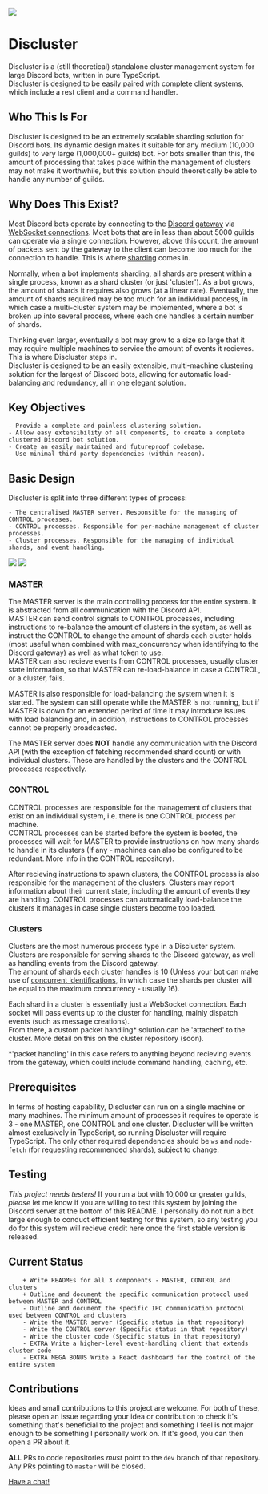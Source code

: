 ![](https://i.jacher.io/discluster.png)

# Discluster

Discluster is a (still theoretical) standalone cluster management system for large Discord bots, written in pure TypeScript.<br>
Discluster is designed to be easily paired with complete client systems, which include a rest client and a command handler.<br>

## Who This Is For

Discluster is designed to be an extremely scalable sharding solution for Discord bots. Its dynamic design makes it suitable for any medium (10,000 guilds) to very large (1,000,000+ guilds) bot. For bots smaller than this, the amount of processing that takes place within the management of clusters may not make it worthwhile, but this solution should theoretically be able to handle any number of guilds.

## Why Does This Exist?

Most Discord bots operate by connecting to the [Discord gateway](https://discord.com/developers/docs/topics/gateway) via [WebSocket connections](https://en.wikipedia.org/wiki/WebSocket). Most bots that are in less than about 5000 guilds can operate via a single connection. However, above this count, the amount of packets sent by the gateway to the client can become too much for the connection to handle. This is where [sharding](https://discord.com/developers/docs/topics/gateway#sharding) comes in.

Normally, when a bot implements sharding, all shards are present within a single process, known as a shard cluster (or just 'cluster'). As a bot grows, the amount of shards it requires also grows (at a linear rate). Eventually, the amount of shards required may be too much for an individual process, in which case a multi-cluster system may be implemented, where a bot is broken up into several process, where each one handles a certain number of shards.

Thinking even larger, eventually a bot may grow to a size so large that it may require multiple machines to service the amount of events it recieves. This is where Discluster steps in.<br>
Discluster is designed to be an easily extensible, multi-machine clustering solution for the largest of Discord bots, allowing for automatic load-balancing and redundancy, all in one elegant solution.

## Key Objectives

    - Provide a complete and painless clustering solution.
    - Allow easy extensibility of all components, to create a complete clustered Discord bot solution.
    - Create an easily maintained and futureproof codebase.
    - Use minimal third-party dependencies (within reason).

## Basic Design

Discluster is split into three different types of process:

    - The centralised MASTER server. Responsible for the managing of CONTROL processes.
    - CONTROL processes. Responsible for per-machine management of cluster processes.
    - Cluster processes. Responsible for the managing of individual shards, and event handling.

![](https://i.jacher.io/server_layout.png)
![](https://i.jacher.io/machine_layout.png)

### MASTER

The MASTER server is the main controlling process for the entire system. It is abstracted from all communication with the Discord API. <br>
MASTER can send control signals to CONTROL processes, including instructions to re-balance the amount of clusters in the system, as well as instruct the CONTROL to change the amount of shards each cluster holds (most useful when combined with max_concurrency when identifying to the Discord gateway) as well as what token to use.<br>
MASTER can also recieve events from CONTROL processes, usually cluster state information, so that MASTER can re-load-balance in case a CONTROL, or a cluster, fails.<br>

MASTER is also responsible for load-balancing the system when it is started. The system can still operate while the MASTER is not running, but if MASTER is down for an extended period of time it may introduce issues with load balancing and, in addition, instructions to CONTROL processes cannot be properly broadcasted.

The MASTER server does **NOT** handle any communication with the Discord API (with the exception of fetching recommended shard count) or with individual clusters. These are handled by the clusters and the CONTROL processes respectively.

### CONTROL

CONTROL processes are responsible for the management of clusters that exist on an individual system, i.e. there is one CONTROL process per machine.<br>
CONTROL processes can be started before the system is booted, the processes will wait for MASTER to provide instructions on how many shards to handle in its clusters (If any - machines can also be configured to be redundant. More info in the CONTROL repository).

After recieving instructions to spawn clusters, the CONTROL process is also responsible for the management of the clusters. Clusters may report information about their current state, including the amount of events they are handling. CONTROL processes can automatically load-balance the clusters it manages in case single clusters become too loaded.

### Clusters

Clusters are the most numerous process type in a Discluster system. Clusters are responsible for serving shards to the Discord gateway, as well as handling events from the Discord gateway.<br>
The amount of shards each cluster handles is 10 (Unless your bot can make use of [concurrent identifications](https://discord.com/developers/docs/topics/gateway#sharding-for-very-large-bots), in which case the shards per cluster will be equal to the maximum concurrency - usually 16).

Each shard in a cluster is essentially just a WebSocket connection. Each socket will pass events up to the cluster for handling, mainly dispatch events (such as message creations).<br>
From there, a custom packet handling* solution can be 'attached' to the cluster. More detail on this on the cluster repository (soon).

*'packet handling' in this case refers to anything beyond recieving events from the gateway, which could include command handling, caching, etc.

## Prerequisites

In terms of hosting capability, Discluster can run on a single machine or many machines. The minimum amount of processes it requires to operate is 3 - one MASTER, one CONTROL and one cluster.
Discluster will be written almost exclusively in TypeScript, so running Discluster will require TypeScript. The only other required dependencies should be `ws` and `node-fetch` (for requesting recommended shards), subject to change.

## Testing

*This project needs testers!* If you run a bot with 10,000 or greater guilds, *please* let me know if you are willing to test this system by joining the Discord server at the bottom of this README. I personally do not run a bot large enough to conduct efficient testing for this system, so any testing you do for this system will recieve credit here once the first stable version is released.

## Current Status

```fix
    + Write READMEs for all 3 components - MASTER, CONTROL and clusters
    + Outline and document the specific communication protocol used between MASTER and CONTROL
    - Outline and document the specific IPC communication protocol used between CONTROL and clusters
    - Write the MASTER server (Specific status in that repository)
    - Write the CONTROL server (Specific status in that repository)
    - Write the cluster code (Specific status in that repository)
    - EXTRA Write a higher-level event-handling client that extends cluster code
    - EXTRA MEGA BONUS Write a React dashboard for the control of the entire system
```

## Contributions

Ideas and small contributions to this project are welcome. For both of these, please open an issue regarding your idea or contribution to check it's something that's beneficial to the project and something I feel is not major enough to be something I personally work on. If it's good, you can then open a PR about it.

**ALL** PRs to code repositories *must* point to the `dev` branch of that repository. Any PRs pointing to `master` will be closed.

[Have a chat!](https://discord.gg/uwRrTfJ)